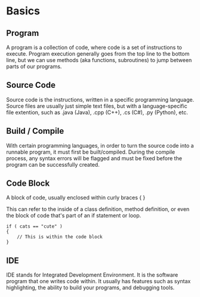 # Basics

## Program

A program is a collection of code, where code is a set of instructions to execute. Program execution generally goes from the top line to the bottom line, but we can use methods (aka functions, subroutines) to jump between parts of our programs.

## Source Code

Source code is the instructions, written in a specific programming language. Source files are usually just simple text files, but with a language-specific file extention, such as .java (Java), .cpp (C++), .cs (C#), .py (Python), etc.

## Build / Compile

With certain programming languages, in order to turn the source code into a runnable program, it must first be built/compiled. During the compile process, any syntax errors will be flagged and must be fixed before the program can be successfully created.

## Code Block

A block of code, usually enclosed within curly braces { }

This can refer to the inside of a class definition, method definition, or even the block of code that's part of an if statement or loop.

    if ( cats == "cute" )
    {
        // This is within the code block
    }

## IDE

IDE stands for Integrated Development Environment. It is the software program that one writes code within. It usually has features such as syntax highlighting, the ability to build your programs, and debugging tools.
